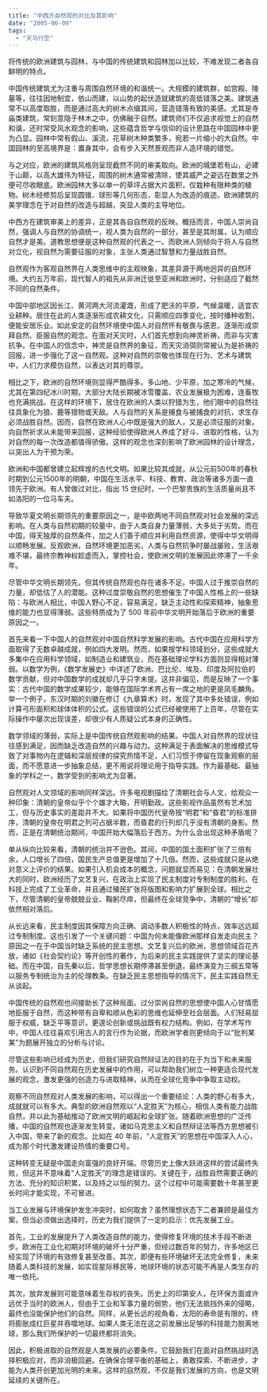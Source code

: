 ```yaml
---
title: "中西方自然观的对比及其影响"
date: "2005-06-09"
tags: 
  - "天马行空"
---
```


将传统的欧洲建筑与园林，与中国的传统建筑和园林加以比较，不难发现二者各自鲜明的特点。

中国传统建筑尤为注重与周围自然环境的和谐统一。大规模的建筑群，如宫殿、陵墓等，往往因地制宜，依山而建，以山势的起伏造就建筑的高低错落之美。建筑通常不以高度取胜，而是通过高大的树木点缀其间，营造错落有致的美感。尤其是寺庙类建筑，常刻意隐于林木之中，仿佛融于自然。建筑师们不仅追求视觉上的自然和谐，还时常受风水观念的影响，这些蕴含哲学与信仰的设计思路在中国园林中更为凸显。园林中常有假山、溪流，花草树木种类繁多，宛若一片缩小的大自然。中国园林的至高境界是：置身其中，会有步入天然景观而非人造环境的错觉。

与之对应，欧洲的建筑风格则呈现截然不同的审美取向。欧洲的城堡若有山，必建于山巅，以高大雄伟为特征，周围的树木通常被清除，使其威严之姿远在数里之外便可尽收眼底。欧洲园林大多以单一的草坪占据大片面积，仅栽种有限种类的植物。树木经修剪后呈现圆锥、球形等几何形态，彰显人为改造的痕迹。欧洲建筑的美学理念在于对自然的改造与超越，突显人类的主导地位。

中西方在建筑审美上的差异，正是其各自自然观的反映。概括而言，中国人崇尚自然，强调人与自然的协调统一，视人类为自然的一部分，甚至是其附属，认为顺应自然才是美。道教思想便是这种自然观的代表之一。而欧洲人则倾向于将人与自然对立化，视自然为需要征服的对象，主张人类通过智慧和力量战胜自然。

自然观作为客观自然界在人类思维中的主观映象，其差异源于两地迥异的自然环境。大约五万年前，现代智人的祖先从非洲迁徙至亚洲和欧洲时，分别适应了截然不同的自然条件。

中国中部地区因长江、黄河两大河流灌溉，形成了肥沃的平原，气候温暖，适宜农业耕种。居住在此的人类逐渐形成农耕文化，只需顺应四季变化，按时播种收割，便能安居乐业。如此安定的自然环境使中国人对自然怀有敬畏与感恩，逐渐形成崇拜自然、臣服自然的观念。在面对天灾时，人们首先想到向神灵祈祷，而非与灾害抗争。在中国人的信念中，神灵是自然界的象征，而天灾消弭则常被认为是祈祷的回报，进一步强化了这一自然观。这种对自然的崇敬也体现在行为、艺术与建筑中，人们力求模仿自然，以表达对其的尊崇。

相比之下，欧洲的自然环境则显得严酷得多。多山地、少平原，加之寒冷的气候，尤其在第四纪冰川时期，大部分大陆长期被冰雪覆盖，农业发展极为困难，连畜牧也充满挑战。在这样的环境下，居住在欧洲的人类以狩猎为生，他们眼中的自然往往具象化为狼、鹿等猎物或天敌。人与自然的关系是捕食与被捕食的对抗，求生存必须战胜自然。因而，自然在欧洲人心中既是强大的敌人，又是必须征服的对象。向自然祈求从未能带来回报，这种经验使得欧洲人养成了好斗、进取的性格，认为对自然的每一次改造都值得骄傲。这样的观念也深刻影响了欧洲园林的设计理念，以突出人为干预为荣。

欧洲和中国都曾建立起辉煌的古代文明。如果比较其成就，从公元前500年的春秋时期到公元1500年的明朝，中国在生活水平、科技、教育、政治等诸多方面一直领先于欧洲。有人曾做过对比，指出 15 世纪时，一个巴黎贵族的生活质量尚且不如洛阳的一位马车夫。

导致华夏文明长期领先的重要原因之一，是中欧两地不同自然观对社会发展的深远影响。在人类与自然初期的较量中，由于人类自身力量薄弱，大多处于劣势。而在中国，得天独厚的自然条件，加之人们善于顺应并利用自然资源，使得中华文明得以顺畅发展。反观欧洲，自然环境更加恶劣，人类与自然抗争时屡战屡败，生活艰难不堪，最终宗教神权趁虚而入，掌控社会，使欧洲文明的发展因此停滞了一千余年。

尽管中华文明长期领先，但其传统自然观也存在诸多不足。中国人过于推崇自然的力量，却低估了人的潜能。这种过度崇敬自然的思想催生了中国人性格上的一些缺陷：与欧洲人相比，中国人野心不足，容易满足，缺乏主动性和探索精神，抽象思维的能力也显得薄弱。这些特质成为了 500 年前中华文明开始落后于欧洲的重要原因之一。

首先来看一下中国人的自然观对中国自然科学发展的影响。古代中国在应用科学方面取得了无数卓越成就，例如四大发明。然而，如果按学科领域划分，这些成就大多集中在应用科学领域，如制造业和建筑业，而在基础理论学科方面则显得相对薄弱。以数学为例，《数学发展史》中详述了欧洲、巴比伦、埃及、印度及阿拉伯的数学贡献，但对中国数学的成就却几乎只字未提。这并非偏见，而是反映了一个事实：古代中国的数学成果较少，能够在国际学术界占有一席之地的更是凤毛麟角。举一个例子，东汉时期的刘徽在修订《九章算术》时，发现了其中多处错误，例如计算弓形面积和球体体积的公式。这些错误的公式已经被使用了上百年，尽管在实际操作中屡次出现误差，却很少有人质疑公式本身的正确性。

数学领域的薄弱，实际上是中国传统自然观影响的结果。中国人对自然界的现状往往感到满足，因而缺乏改造自然的兴趣与动力。这种满足于表面解决的思维模式导致了对事物内在逻辑和深层规律的探究热情不足，人们习惯于停留在现象观察的层面，而不愿意进一步抽象总结，更不用说将理论用于指导实践。作为最基础、最抽象的学科之一，数学受到的影响尤为显著。

自然观对人文领域的影响同样深远。许多电视剧描绘了清朝社会与人文，给观众一种印象：清朝的皇帝似乎个个雄才大略，开明勤政。这些影视作品虽然有艺术加工，但与历史事实的差距并不大。如果将中国历代皇帝按“明君”和“昏君”的标准排序，清朝的皇帝在明君之列可占据半数，而昏君的行列却几乎没有清朝的身影。然而，正是在清朝统治期间，中国开始大幅落后于西方。为什么会出现这种矛盾呢？

单从纵向比较来看，清朝的统治并不逊色。其间，中国的国土面积扩张了三倍有余，人口增长了四倍，国民生产总值更是增加了十几倍。然而，这些成就只是从绝对意义上评价的结果。如果引入机会成本的概念，问题就显而易见：在清朝发展壮大的同时，欧洲经历了文艺复兴，在政治上实现了民主制度对专制制度的胜利，在科技上完成了工业革命，并且通过殖民扩张将版图和影响力扩展到全球。相比之下，尽管清朝的皇帝兢兢业业、鞠躬尽瘁，但最终在全球竞争中，清朝的“增长”却依然相对落后。

从长远来看，民主制度因其保障方向正确、调动多数人积极性的特点，效率远远超过专制制度。这也引发了一个关键问题：中国为何未能像欧洲那样自发走向民主？原因之一在于中国当时缺乏系统的民主思想。文艺复兴后的欧洲，思想领域百花齐放，诸如《社会契约论》等开创性的著作，为后来的民主实践提供了坚实的理论基础。而在中国，自先秦以后，哲学思想长期停滞甚至倒退，最终演变为三纲五常等以服务专制统治为主的伦理教条。在缺乏民主思想指导的情况下，民主实践自然无从谈起。

中国传统的自然观也间接助长了这种局面。过分崇尚自然的思想使中国人心甘情愿地臣服于自然，而这种带有自卑和顺从色彩的思维也延伸至社会层面。人们轻易屈服于权威，缺乏平等意识，更遑论创新或挑战既有权力结构。例如，在学术写作中，中国人往往喜欢引用古人的言行作为论据，而欧洲学者则更倾向于以“批判某某”为题展开独立的分析与讨论。

尽管这些影响已经成为历史，但我们研究自然辩证法的目的在于为当下和未来服务。认识到不同自然观在历史发展中的作用，可以帮助我们树立一种更适合现代发展的观念，激发更强的创造力与进取精神，从而在全球化竞争中争取主动权。

观察不同自然观对人类发展的影响，可以得出一个重要结论：人类的野心有多大，成就就可以有多大。典型的欧洲自然观以“人定胜天”为核心，相信人类有能力战胜自然，并以此为基础推动了欧洲文明的崛起和全球扩张。随着欧洲思想的广泛传播，中国的自然观也逐渐发生转变。诸如马克思主义和自然辩证法等西方思想被引入中国，带来了新的观念。比如在 40 年前，“人定胜天”的思想在中国深入人心，成为那个时代激发建设热情的重要口号。

这种转变无疑是中国走向富强的良好开端。尽管历史上像大跃进这样的尝试最终失败，但这并不意味着“人定胜天”的理念是错误的。关键在于，战胜自然需要正确的方法、充分的知识积累，以及持之以恒的努力。这个过程中可能需要数十年甚至更长时间才能实现，不可冒进。

当工业发展与环境保护发生冲突时，如何取舍？虽然理想状态下二者兼顾是最佳方案，但当必须做出选择时，历史为我们提供了一定的启示：优先发展工业。

首先，工业的发展提升了人类改造自然的能力，使得修复环境的技术手段不断进步。欧洲在工业化初期对环境的破坏十分严重，但经过数百年的努力，许多地区已经实现了环境的有效修复甚至改善。其次，即便有些环境破坏无法完全修复，未来随着人类科技的发展，如实现星际移民等，地球环境的状态可能不再是人类生存的唯一依托。

其次，放弃发展则可能意味着生存权的丧失。历史上的印第安人，在环保方面或许远优于当时的欧洲人，但由于工业和军事力量的弱势，他们无法抵挡外来的侵略，最终也没能保护他们的自然。同样，从更长远的视角看，太阳的寿命是有限的，终将膨胀成红巨星并吞噬地球。如果人类无法在这之前发展出足够的科技能力脱离地球，那么我们所保护的一切最终都将消失。

因此，积极进取的自然观是人类发展的必要条件。它鼓励我们在面对自然挑战时选择积极应对，而非消极回避。在确保合理平衡的基础上，勇敢探索、不断进步，才能为人类开创更加光明的未来。这样的自然观，不仅是我们发展的方向，也是文明延续的关键所在。


